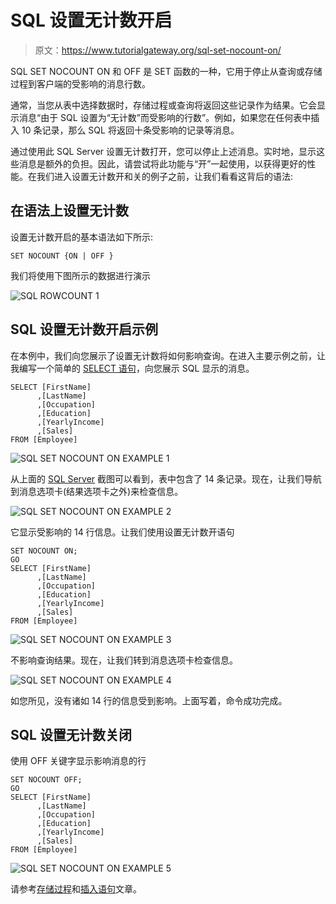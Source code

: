 # SQL 设置无计数开启

> 原文：<https://www.tutorialgateway.org/sql-set-nocount-on/>

SQL SET NOCOUNT ON 和 OFF 是 SET 函数的一种，它用于停止从查询或存储过程到客户端的受影响的消息行数。

通常，当您从表中选择数据时，存储过程或查询将返回这些记录作为结果。它会显示消息“由于 SQL 设置为“无计数”而受影响的行数”。例如，如果您在任何表中插入 10 条记录，那么 SQL 将返回十条受影响的记录等消息。

通过使用此 SQL Server 设置无计数打开，您可以停止上述消息。实时地，显示这些消息是额外的负担。因此，请尝试将此功能与“开”一起使用，以获得更好的性能。在我们进入设置无计数开和关的例子之前，让我们看看这背后的语法:

## 在语法上设置无计数

设置无计数开启的基本语法如下所示:

```
SET NOCOUNT {ON | OFF }
```

我们将使用下图所示的数据进行演示

![SQL ROWCOUNT 1](img/f5eb4916b4fe3e85983e4e892dd9a14f.png)

## SQL 设置无计数开启示例

在本例中，我们向您展示了设置无计数将如何影响查询。在进入主要示例之前，让我编写一个简单的 [SELECT 语句](https://www.tutorialgateway.org/sql-select-statement/)，向您展示 SQL 显示的消息。

```
SELECT [FirstName]
      ,[LastName]
      ,[Occupation]
      ,[Education]
      ,[YearlyIncome]
      ,[Sales]
FROM [Employee]
```

![SQL SET NOCOUNT ON EXAMPLE 1](img/cc5161d331e80a2b85ab70e78727940d.png)

从上面的 [SQL Server](https://www.tutorialgateway.org/sql/) 截图可以看到，表中包含了 14 条记录。现在，让我们导航到消息选项卡(结果选项卡之外)来检查信息。

![SQL SET NOCOUNT ON EXAMPLE 2](img/ba83beab04ea7dc013228fa6fa3d866c.png)

它显示受影响的 14 行信息。让我们使用设置无计数开语句

```
SET NOCOUNT ON;  
GO  
SELECT [FirstName]
      ,[LastName]
      ,[Occupation]
      ,[Education]
      ,[YearlyIncome]
      ,[Sales]
FROM [Employee]
```

![SQL SET NOCOUNT ON EXAMPLE 3](img/67235eefc28e8ffcfa29625552de7547.png)

不影响查询结果。现在，让我们转到消息选项卡检查信息。

![SQL SET NOCOUNT ON EXAMPLE 4](img/8729719d709060e448abcc92d63c0e30.png)

如您所见，没有诸如 14 行的信息受到影响。上面写着，命令成功完成。

## SQL 设置无计数关闭

使用 OFF 关键字显示影响消息的行

```
SET NOCOUNT OFF;  
GO  
SELECT [FirstName]
      ,[LastName]
      ,[Occupation]
      ,[Education]
      ,[YearlyIncome]
      ,[Sales]
FROM [Employee]
```

![SQL SET NOCOUNT ON EXAMPLE 5](img/313b14dba107663e6d2d9c76e0ee93e5.png)

请参考[存储过程](https://www.tutorialgateway.org/stored-procedures-in-sql/)和[插入语句](https://www.tutorialgateway.org/sql-insert-statement/)文章。
